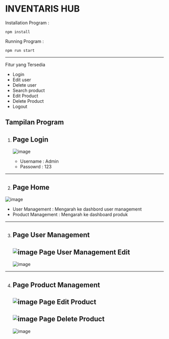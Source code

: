 # INVENTARIS HUB

Installation Program :
```
npm install
```
Running Program :
```
npm run start
```
--------------
Fitur yang Tersedia
- Login
- Edit user
- Delete user
- Search product
- Edit Product
- Delete Product
- Logout

Tampilan Program
---
1. Page Login
   -
   ![image](https://github.com/user-attachments/assets/67bb32ba-094d-4c72-bd44-86081f1664d2)

   - Username : Admin
   - Passowrd : 123
---
2. Page Home
   -
 ![image](https://github.com/user-attachments/assets/f17311ae-1af2-44ba-ad3e-9d6cb6914d53)

   - User Management : Mengarah ke dashbord user management
   - Product Management : Mengarah ke dashboard produk
---
3. Page User Management
   -
   ![image](https://github.com/user-attachments/assets/23c7861d-8e05-42ee-bbd4-9f63c68f8fb1)
   Page User Management Edit
   -
   ![image](https://github.com/user-attachments/assets/a1ec26e6-f5bf-44af-86b3-175a591f07f0)
---
4. Page Product Management
   -
   ![image](https://github.com/user-attachments/assets/616b4713-02c5-48b7-92ab-7a47f802b1bb)
   Page Edit Product
   -
   ![image](https://github.com/user-attachments/assets/0e4a280d-1941-414a-8b62-3226d749a2e9)
   Page Delete Product
   -
   ![image](https://github.com/user-attachments/assets/306d57b5-2158-440f-b659-ae89524f3b08)

   



